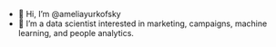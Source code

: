 - 👋 Hi, I’m @ameliayurkofsky
- 👀 I’m a data scientist interested in marketing, campaigns, machine learning, and people analytics. 

<!---
ameliayurkofsky/ameliayurkofsky is a ✨ special ✨ repository because its `README.md` (this file) appears on your GitHub profile.
You can click the Preview link to take a look at your changes.
--->
